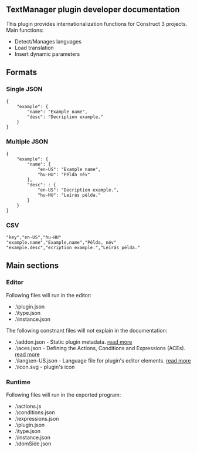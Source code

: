## TextManager plugin developer documentation

This plugin provides internationalization functions for Construct 3 projects.
Main functions:
 - Detect/Manages languages 
 - Load translation
 - Insert dynamic parameters

## Formats
### Single JSON
```
{
	"example": {
		"name": "Example name",
		"desc": "Decription example."
	}
}
```
### Multiple JSON
```
{
	"example": {
		"name": {
			"en-US": "Example name",
			"hu-HU": "Példa név"
    	},
		"desc": : {
			"en-US": "Decription example.",
			"hu-HU": "Leírás példa."
		}
	}
}
```
### CSV
```
"key","en-US","hu-HU"
"example.name","Example,name","Példa, név"
"example.desc","ecription example.","Leírás példa."
```

## Main sections
### Editor
Following files will run in the editor:
 - .\plugin.json
 - .\type.json
 - .\instance.json

The following constnant files will not explain in the documentation:
 - .\addon.json - Static plugin metadata. [read more](https://www.construct.net/en/make-games/manuals/addon-sdk/guide/addon-metadata)
 - .\aces.json - Defining the Actions, Conditions and Expressions (ACEs). [read more](https://www.construct.net/en/make-games/manuals/addon-sdk/guide/defining-aces)
 - .\lang\en-US.json - Language file for plugin's editor elements. [read more](https://www.construct.net/en/make-games/manuals/addon-sdk/guide/language-file)
 - .\icon.svg - plugin's icon

### Runtime
Following files will run in the exported program:
 - .\actions.js
 - .\conditions.json
 - .\expressions.json
 - .\plugin.json
 - .\type.json
 - .\instance.json
 - .\domSide.json